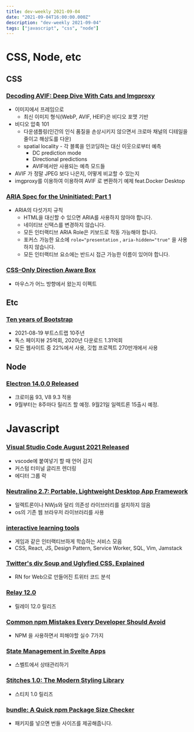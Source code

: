 ```yaml
---
title: dev-weekly 2021-09-04
date: "2021-09-04T16:00:00.000Z"
description: "dev-weekly 2021-09-04"
tags: ["javascript", "css", "node"]
---
```


# CSS, Node, etc

## CSS

### **[Decoding AVIF: Deep Dive With Cats and Imgproxy](https://evilmartians.com/chronicles/decoding-avif-deep-dive-with-cats-and-imgproxy)**

- 이미지에서 프레임으로
    - 최신 이미지 형식(WebP, AVIF, HEIF)은 비디오 포맷 기반
- 비디오 압축 101
    - 다운샘플링(인간의 인식 품질을 손상시키지 않으면서 크로마 채널의 디테일을 줄이고 해상도를 다운)
    - spatial locality - 각 블록을 인코딩하는 대신 이웃으로부터 예측
        - DC prediction mode
        - Directional predictions
        - AVIF에서만 사용되는 예측 모드들
- AVIF 가 정말 JPEG 보다 나은지, 어떻게 비교할 수 있는지
- imgproxy를 이용하여 이용하여 AVIF 로 변환하기 예제 feat.Docker Desktop

### **[ARIA Spec for the Uninitiated: Part 1](https://www.deque.com/blog/aria-spec-for-the-uninitiated-part-1)**

- ARIA의 다섯가지 규칙
    - HTML을 대신할 수 있으면 ARIA를 사용하지 않아야 합니다.
    - 네이티브 신택스를 변경하지 않습니다.
    - 모든 인터랙티브 ARIA Role은 키보드로 작동 가능해야 합니다.
    - 포커스 가능한 요소에 `role="presentation` , `aria-hidden="true"` 을 사용하지 않습니다.
    - 모든 인터랙티브 요소에는 반드시 접근 가능한 이름이 있어야 합니다.

### **[CSS-Only Direction Aware Box](https://codepen.io/ainalem/full/zYwLJzG)**

- 마우스가 어느 방향에서 왔는지 이펙트

## Etc

### **[Ten years of Bootstrap](https://blog.getbootstrap.com/2021/08/19/ten/)**

- 2021-08-19 부트스트랩 10주년
- 독스 페이지뷰 25억회, 2020년 다운로드 1.31억회
- 모든 웹사이트 중 22%에서 사용, 깃헙 프로젝트 270만개에서 사용

## Node

### **[Electron 14.0.0 Released](https://www.electronjs.org/blog/electron-14-0)**

- 크로미움 93, V8 9.3 적용
- 9월부터는 8주마다 릴리즈 할 예정. 9월21일 일렉트론 15출시 예정.

# Javascript

### **[Visual Studio Code August 2021 Released](https://code.visualstudio.com/updates/v1_60)**

- vscode에 붙여넣기 할 때 언어 감지
- 커스텀 터미널 글리프 렌더링
- 에디터 그룹 락

### **[Neutralino 2.7: Portable, Lightweight Desktop App Framework](https://neutralino.js.org/)**

- 일렉트론이나 NWjs와 달리 의존성 라이브러리를 설치하지 않음
- os의 기존 웹 브라우저 라이브러리를 사용

### **[interactive learning tools](https://www.smashingmagazine.com/2021/09/interactive-learning-tools-front-end-developers/)**

- 게임과 같은 인터랙티브하게 학습하는 서비스 모음
- CSS, React, JS, Design Pattern, Service Worker, SQL, Vim, Jamstack

### **[Twitter's div Soup and Uglyfied CSS, Explained](https://giuseppegurgone.com/twitter-html/)**

- RN for Web으로 만들어진 트위터 코드 분석

### **[Relay 12.0](https://github.com/facebook/relay/releases/tag/v12.0.0)**

- 릴레이 12.0 릴리즈

### **[Common npm Mistakes Every Developer Should Avoid](https://blog.bitsrc.io/common-npm-mistakes-every-developer-should-avoid-60ab0642d8f9)**

- NPM 을 사용하면서 피해야할 실수 7가지

### **[State Management in Svelte Apps](https://auth0.com/blog/state-management-in-svelte-applications/)**

- 스벨트에서 상태관리하기

### **[Stitches 1.0: The Modern Styling Library](https://stitches.dev/)**

- 스티치 1.0 릴리즈

### **[bundle: A Quick npm Package Size Checker](https://bundle.js.org/)**

- 패키지를 넣으면 번들 사이즈를 제공해줍니다.